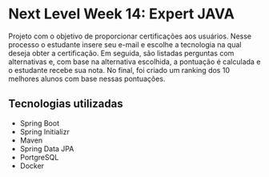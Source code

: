 # Next Level Week 14: Expert JAVA

Projeto com o objetivo de proporcionar certificações aos usuários. Nesse processo o estudante insere seu e-mail e escolhe a tecnologia na qual deseja obter a certificação. Em seguida, são listadas perguntas com alternativas e, com base na alternativa escolhida, a pontuação é calculada e o estudante recebe sua nota. No final, foi criado um ranking dos 10 melhores alunos com base nessas pontuações.

## Tecnologias utilizadas

- Spring Boot
- Spring Initializr
- Maven
- Spring Data JPA
- PortgreSQL
- Docker
